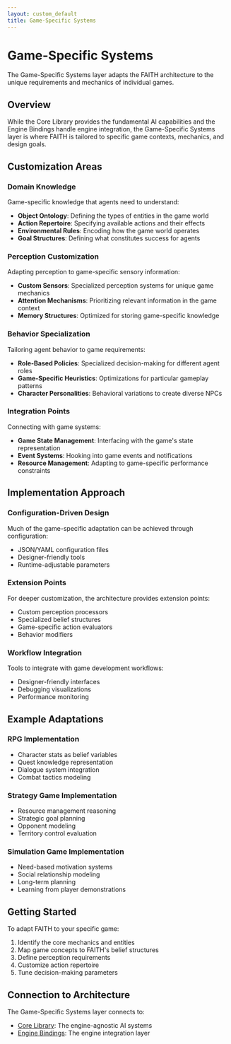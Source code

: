 ```yaml
---
layout: custom_default
title: Game-Specific Systems
---
```


# Game-Specific Systems

The Game-Specific Systems layer adapts the FAITH architecture to the unique requirements and mechanics of individual games.

## Overview

While the Core Library provides the fundamental AI capabilities and the Engine Bindings handle engine integration, the Game-Specific Systems layer is where FAITH is tailored to specific game contexts, mechanics, and design goals.

## Customization Areas

### Domain Knowledge

Game-specific knowledge that agents need to understand:

- **Object Ontology**: Defining the types of entities in the game world
- **Action Repertoire**: Specifying available actions and their effects
- **Environmental Rules**: Encoding how the game world operates
- **Goal Structures**: Defining what constitutes success for agents

### Perception Customization

Adapting perception to game-specific sensory information:

- **Custom Sensors**: Specialized perception systems for unique game mechanics
- **Attention Mechanisms**: Prioritizing relevant information in the game context
- **Memory Structures**: Optimized for storing game-specific knowledge

### Behavior Specialization

Tailoring agent behavior to game requirements:

- **Role-Based Policies**: Specialized decision-making for different agent roles
- **Game-Specific Heuristics**: Optimizations for particular gameplay patterns
- **Character Personalities**: Behavioral variations to create diverse NPCs

### Integration Points

Connecting with game systems:

- **Game State Management**: Interfacing with the game's state representation
- **Event Systems**: Hooking into game events and notifications
- **Resource Management**: Adapting to game-specific performance constraints

## Implementation Approach

### Configuration-Driven Design

Much of the game-specific adaptation can be achieved through configuration:

- JSON/YAML configuration files
- Designer-friendly tools
- Runtime-adjustable parameters

### Extension Points

For deeper customization, the architecture provides extension points:

- Custom perception processors
- Specialized belief structures
- Game-specific action evaluators
- Behavior modifiers

### Workflow Integration

Tools to integrate with game development workflows:

- Designer-friendly interfaces
- Debugging visualizations
- Performance monitoring

## Example Adaptations

### RPG Implementation

- Character stats as belief variables
- Quest knowledge representation
- Dialogue system integration
- Combat tactics modeling

### Strategy Game Implementation

- Resource management reasoning
- Strategic goal planning
- Opponent modeling
- Territory control evaluation

### Simulation Game Implementation

- Need-based motivation systems
- Social relationship modeling
- Long-term planning
- Learning from player demonstrations

## Getting Started

To adapt FAITH to your specific game:

1. Identify the core mechanics and entities
2. Map game concepts to FAITH's belief structures
3. Define perception requirements
4. Customize action repertoire
5. Tune decision-making parameters

## Connection to Architecture

The Game-Specific Systems layer connects to:

- [Core Library](core-library.html): The engine-agnostic AI systems
- [Engine Bindings](engine-bindings.html): The engine integration layer

